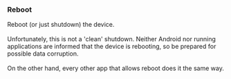 ### Reboot

Reboot (or just shutdown) the device.\
\
Unfortunately, this is not a \'clean\' shutdown. Neither Android nor
running applications are informed that the device is rebooting, so be
prepared for possible data corruption.\
\
On the other hand, every other app that allows reboot does it the same
way.
